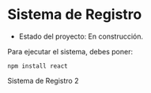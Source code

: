 <h1>Sistema de Registro</h1>

- Estado del proyecto: En construcción.

Para ejecutar el sistema, debes poner:

```npm install react ``` 

Sistema de Registro 2
